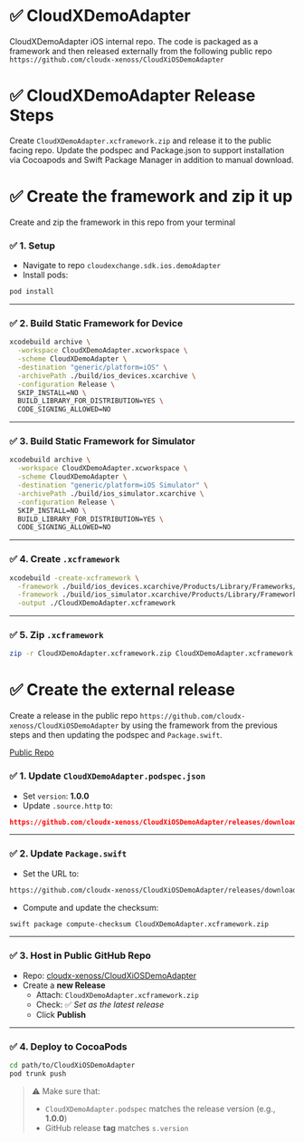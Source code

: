 # ✅ CloudXDemoAdapter

CloudXDemoAdapter iOS internal repo. The code is packaged as a framework and then released externally from the following public repo `https://github.com/cloudx-xenoss/CloudXiOSDemoAdapter`

# ✅ CloudXDemoAdapter Release Steps

Create `CloudXDemoAdapter.xcframework.zip` and release it to the public facing repo. Update the podspec and Package.json to support installation via Cocoapods and Swift Package Manager in addition to manual download. 

# ✅ Create the framework and zip it up

Create and zip the framework in this repo from your terminal

### ✅ 1. Setup

- Navigate to repo `cloudexchange.sdk.ios.demoAdapter`  
- Install pods:

```sh
pod install
```

---

### ✅ 2. Build Static Framework for Device

```sh
xcodebuild archive \
  -workspace CloudXDemoAdapter.xcworkspace \
  -scheme CloudXDemoAdapter \
  -destination "generic/platform=iOS" \
  -archivePath ./build/ios_devices.xcarchive \
  -configuration Release \
  SKIP_INSTALL=NO \
  BUILD_LIBRARY_FOR_DISTRIBUTION=YES \
  CODE_SIGNING_ALLOWED=NO
```

---

### ✅ 3. Build Static Framework for Simulator

```sh
xcodebuild archive \
  -workspace CloudXDemoAdapter.xcworkspace \
  -scheme CloudXDemoAdapter \
  -destination "generic/platform=iOS Simulator" \
  -archivePath ./build/ios_simulator.xcarchive \
  -configuration Release \
  SKIP_INSTALL=NO \
  BUILD_LIBRARY_FOR_DISTRIBUTION=YES \
  CODE_SIGNING_ALLOWED=NO
```

---

### ✅ 4. Create `.xcframework`

```sh
xcodebuild -create-xcframework \
  -framework ./build/ios_devices.xcarchive/Products/Library/Frameworks/CloudXDemoAdapter.framework \
  -framework ./build/ios_simulator.xcarchive/Products/Library/Frameworks/CloudXDemoAdapter.framework \
  -output ./CloudXDemoAdapter.xcframework
```

---

### ✅ 5. Zip `.xcframework`

```sh
zip -r CloudXDemoAdapter.xcframework.zip CloudXDemoAdapter.xcframework
```

# ✅ Create the external release

Create a release in the public repo `https://github.com/cloudx-xenoss/CloudXiOSDemoAdapter` by using the framework from the previous steps and then updating the podspec and `Package.swift`.

[Public Repo](https://github.com/cloudx-xenoss/CloudXiOSDemoAdapter)

### ✅ 1. Update `CloudXDemoAdapter.podspec.json`

- Set `version`: **1.0.0**  
- Update `.source.http` to:

```json
https://github.com/cloudx-xenoss/CloudXiOSDemoAdapter/releases/download/1.0.0/CloudXDemoAdapter.xcframework.zip
```

---

### ✅ 2. Update `Package.swift`

- Set the URL to:

```sh
https://github.com/cloudx-xenoss/CloudXiOSDemoAdapter/releases/download/1.0.0/CloudXDemoAdapter.xcframework.zip
```

- Compute and update the checksum:

```sh
swift package compute-checksum CloudXDemoAdapter.xcframework.zip
```

---

### ✅ 3. Host in Public GitHub Repo

- Repo: [cloudx-xenoss/CloudXiOSDemoAdapter](https://github.com/cloudx-xenoss/CloudXiOSDemoAdapter)
- Create a **new Release**
  - Attach: `CloudXDemoAdapter.xcframework.zip`
  - Check: ✅ *Set as the latest release*
  - Click **Publish**

---

### ✅ 4. Deploy to CocoaPods

```sh
cd path/to/CloudXiOSDemoAdapter
pod trunk push
```

> ⚠️ Make sure that:
> - `CloudXDemoAdapter.podspec` matches the release version (e.g., **1.0.0**)  
> - GitHub release **tag** matches `s.version`
